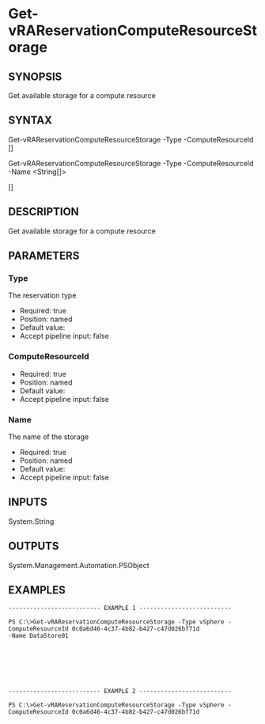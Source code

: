 # Get-vRAReservationComputeResourceStorage

## SYNOPSIS
    
Get available storage for a compute resource

## SYNTAX
 Get-vRAReservationComputeResourceStorage -Type <String> -ComputeResourceId <String> [<CommonParameters>] Get-vRAReservationComputeResourceStorage -Type <String> -ComputeResourceId <String> -Name <String[]>  [<CommonParameters>]    

## DESCRIPTION

Get available storage for a compute resource

## PARAMETERS


### Type

The reservation type

* Required: true
* Position: named
* Default value: 
* Accept pipeline input: false

### ComputeResourceId


* Required: true
* Position: named
* Default value: 
* Accept pipeline input: false

### Name

The name of the storage

* Required: true
* Position: named
* Default value: 
* Accept pipeline input: false

## INPUTS

System.String

## OUTPUTS

System.Management.Automation.PSObject

## EXAMPLES
```
-------------------------- EXAMPLE 1 --------------------------

PS C:\>Get-vRAReservationComputeResourceStorage -Type vSphere -ComputeResourceId 0c0a6d46-4c37-4b82-b427-c47d026bf71d 
-Name DataStore01







-------------------------- EXAMPLE 2 --------------------------

PS C:\>Get-vRAReservationComputeResourceStorage -Type vSphere -ComputeResourceId 0c0a6d46-4c37-4b82-b427-c47d026bf71d
```

